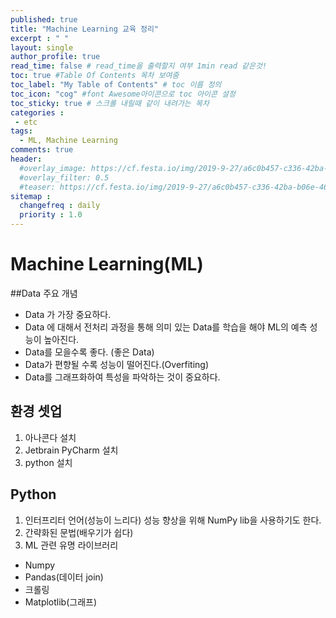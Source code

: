 ```yaml
---
published: true
title: "Machine Learning 교육 정리"
excerpt : " "
layout: single
author_profile: true
read_time: false # read_time을 출력할지 여부 1min read 같은것!
toc: true #Table Of Contents 목차 보여줌
toc_label: "My Table of Contents" # toc 이름 정의
toc_icon: "cog" #font Awesome아이콘으로 toc 아이콘 설정
toc_sticky: true # 스크롤 내릴때 같이 내려가는 목차
categories :
 - etc
tags: 
  - ML, Machine Learning
comments: true
header:
  #overlay_image: https://cf.festa.io/img/2019-9-27/a6c0b457-c336-42ba-b06e-462de90ada91.jpg
  #overlay_filter: 0.5
  #teaser: https://cf.festa.io/img/2019-9-27/a6c0b457-c336-42ba-b06e-462de90ada91.jpg
sitemap :
  changefreq : daily
  priority : 1.0
---
```



# Machine Learning(ML)

##Data 주요 개념

- Data 가 가장 중요하다.
- Data 에 대해서 전처리 과정을 통해 의미 있는 Data를 학습을 해야 ML의 예측 성능이 높아진다.
- Data를 모을수록 좋다. (좋은 Data)
- Data가 편향될 수록 성능이 떨어진다.(Overfiting)
- Data를 그래프화하여 특성을 파악하는 것이 중요하다.

## 환경 셋업

1. 아나콘다 설치
2. Jetbrain PyCharm 설치
3. python 설치

## Python 

1. 인터프리터 언어(성능이 느리다) 성능 향상을 위해 NumPy lib을 사용하기도 한다.
2. 간략화된 문법(배우기가 쉽다)
3. ML 관련 유명 라이브러리
  - Numpy
  - Pandas(데이터 join)
  - 크롤링
  - Matplotlib(그래프)

